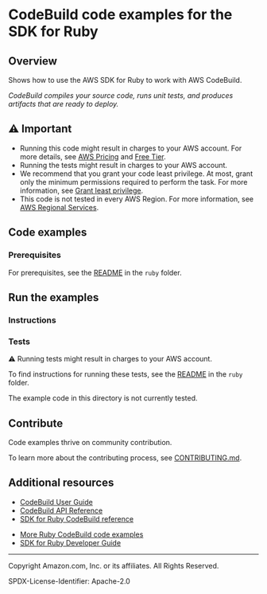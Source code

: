 # CodeBuild code examples for the SDK for Ruby

## Overview

Shows how to use the AWS SDK for Ruby to work with AWS CodeBuild.

<!--custom.overview.start-->
<!--custom.overview.end-->

_CodeBuild compiles your source code, runs unit tests, and produces artifacts that are ready to deploy._

## ⚠ Important

- Running this code might result in charges to your AWS account. For more details, see [AWS Pricing](https://aws.amazon.com/pricing/) and [Free Tier](https://aws.amazon.com/free/).
- Running the tests might result in charges to your AWS account.
- We recommend that you grant your code least privilege. At most, grant only the minimum permissions required to perform the task. For more information, see [Grant least privilege](https://docs.aws.amazon.com/IAM/latest/UserGuide/best-practices.html#grant-least-privilege).
- This code is not tested in every AWS Region. For more information, see [AWS Regional Services](https://aws.amazon.com/about-aws/global-infrastructure/regional-product-services).

<!--custom.important.start-->
<!--custom.important.end-->

## Code examples

### Prerequisites

For prerequisites, see the [README](../../README.md#Prerequisites) in the `ruby` folder.

<!--custom.prerequisites.start-->
<!--custom.prerequisites.end-->

<!--custom.examples.start-->
<!--custom.examples.end-->

## Run the examples

### Instructions

<!--custom.instructions.start-->
<!--custom.instructions.end-->

### Tests

⚠ Running tests might result in charges to your AWS account.

To find instructions for running these tests, see the [README](../../README.md#Tests)
in the `ruby` folder.

<!--custom.tests.start-->

The example code in this directory is not currently tested.

## Contribute

Code examples thrive on community contribution.

To learn more about the contributing process, see [CONTRIBUTING.md](../../../CONTRIBUTING.md).

<!--custom.tests.end-->

## Additional resources

- [CodeBuild User Guide](https://docs.aws.amazon.com/codebuild/latest/userguide/welcome.html)
- [CodeBuild API Reference](https://docs.aws.amazon.com/codebuild/latest/APIReference/Welcome.html)
- [SDK for Ruby CodeBuild reference](https://docs.aws.amazon.com/sdk-for-ruby/v3/api/Aws/Codebuild.html)

<!--custom.resources.start-->

- [More Ruby CodeBuild code examples](https://docs.aws.amazon.com/sdk-for-ruby/v3/developer-guide/cb-examples.html)
- [SDK for Ruby Developer Guide](https://aws.amazon.com/developer/language/ruby/)
<!--custom.resources.end-->

---

Copyright Amazon.com, Inc. or its affiliates. All Rights Reserved.

SPDX-License-Identifier: Apache-2.0
